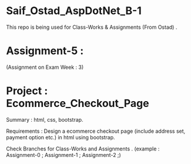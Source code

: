 # Saif_Ostad_AspDotNet_B-1 
This repo is being used for Class-Works & Assignments (From Ostad) . 


# Assignment-5 : 
(Assignment on Exam Week : 3)

# Project : Ecommerce_Checkout_Page
Summary : html, css, bootstrap.

Requirements : 
Design a ecommerce checkout page (include address set, payment option etc.) in html using bootstrap. 


Check Branches for Class-Works and Assignments . 
(example : Assignment-0 ; Assignment-1 ; Assignment-2 ;) 
